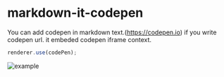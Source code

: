# markdown-it-codepen

You can add codepen in markdown text.(https://codepen.io) if you write codepen url. it embeded codepen iframe context.

``` javascript
renderer.use(codePen);
```
![example](/example)

